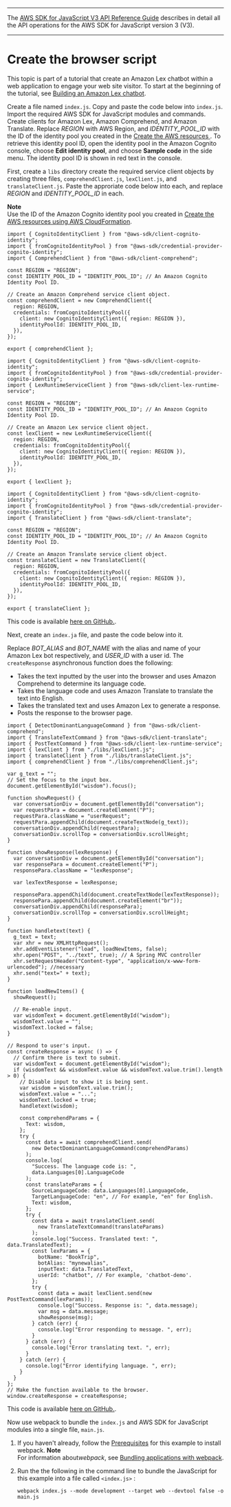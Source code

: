 --------

 The [AWS SDK for JavaScript V3 API Reference Guide](https://docs.aws.amazon.com/AWSJavaScriptSDK/v3/latest/index.html) describes in detail all the API operations for the AWS SDK for JavaScript version 3 \(V3\)\. 

--------

# Create the browser script<a name="lex-bot-example-script"></a>

This topic is part of a tutorial that create an Amazon Lex chatbot within a web application to engage your web site visitor\. To start at the beginning of the tutorial, see [Building an Amazon Lex chatbot](lex-bot-example.md)\.

Create a file named `index.js`\. Copy and paste the code below into `index.js`\. Import the required AWS SDK for JavaScript modules and commands\. Create clients for Amazon Lex, Amazon Comprehend, and Amazon Translate\. Replace *REGION* with AWS Region, and *IDENTITY\_POOL\_ID* with the ID of the identity pool you created in the [Create the AWS resources ](lex-bot-provision-resources.md)\. To retrieve this identity pool ID, open the identity pool in the Amazon Cognito console, choose **Edit identity pool**, and choose **Sample code** in the side menu\. The identity pool ID is shown in red text in the console\.

First, create a `libs` directory create the required service client objects by creating three files, `comprehendClient.js`, `lexClient.js`, and `translateClient.js`\. Paste the approriate code below into each, and replace *REGION* and *IDENTITY\_POOL\_ID* in each\. 

**Note**  
Use the ID of the Amazon Cognito identity pool you created in [Create the AWS resources using AWS CloudFormation](lex-bot-provision-resources.md#lex-bot-example-resources-cli)\.

```
import { CognitoIdentityClient } from "@aws-sdk/client-cognito-identity";
import { fromCognitoIdentityPool } from "@aws-sdk/credential-provider-cognito-identity";
import { ComprehendClient } from "@aws-sdk/client-comprehend";

const REGION = "REGION";
const IDENTITY_POOL_ID = "IDENTITY_POOL_ID"; // An Amazon Cognito Identity Pool ID.

// Create an Amazon Comprehend service client object.
const comprehendClient = new ComprehendClient({
  region: REGION,
  credentials: fromCognitoIdentityPool({
    client: new CognitoIdentityClient({ region: REGION }),
    identityPoolId: IDENTITY_POOL_ID,
  }),
});

export { comprehendClient };
```

```
import { CognitoIdentityClient } from "@aws-sdk/client-cognito-identity";
import { fromCognitoIdentityPool } from "@aws-sdk/credential-provider-cognito-identity";
import { LexRuntimeServiceClient } from "@aws-sdk/client-lex-runtime-service";

const REGION = "REGION";
const IDENTITY_POOL_ID = "IDENTITY_POOL_ID"; // An Amazon Cognito Identity Pool ID.

// Create an Amazon Lex service client object.
const lexClient = new LexRuntimeServiceClient({
  region: REGION,
  credentials: fromCognitoIdentityPool({
    client: new CognitoIdentityClient({ region: REGION }),
    identityPoolId: IDENTITY_POOL_ID,
  }),
});

export { lexClient };
```

```
import { CognitoIdentityClient } from "@aws-sdk/client-cognito-identity";
import { fromCognitoIdentityPool } from "@aws-sdk/credential-provider-cognito-identity";
import { TranslateClient } from "@aws-sdk/client-translate";

const REGION = "REGION";
const IDENTITY_POOL_ID = "IDENTITY_POOL_ID"; // An Amazon Cognito Identity Pool ID.

// Create an Amazon Translate service client object.
const translateClient = new TranslateClient({
  region: REGION,
  credentials: fromCognitoIdentityPool({
    client: new CognitoIdentityClient({ region: REGION }),
    identityPoolId: IDENTITY_POOL_ID,
  }),
});

export { translateClient };
```

This code is available [here on GitHub\.](https://github.com/awsdocs/aws-doc-sdk-examples/tree/master/javascriptv3/example_code/cross-services/lex-bot/src/libs)\.

Next, create an `index.ja` file, and paste the code below into it\.

 Replace *BOT\_ALIAS* and *BOT\_NAME* with the alias and name of your Amazon Lex bot respectively, and *USER\_ID* with a user id\. The `createResponse` asynchronous function does the following:
+ Takes the text inputted by the user into the browser and uses Amazon Comprehend to determine its language code\.
+ Takes the language code and uses Amazon Translate to translate the text into English\.
+ Takes the translated text and uses Amazon Lex to generate a response\.
+ Posts the response to the browser page\.

```
import { DetectDominantLanguageCommand } from "@aws-sdk/client-comprehend";
import { TranslateTextCommand } from "@aws-sdk/client-translate";
import { PostTextCommand } from "@aws-sdk/client-lex-runtime-service";
import { lexClient } from "./libs/lexClient.js";
import { translateClient } from "./libs/translateClient.js";
import { comprehendClient } from "./libs/comprehendClient.js";

var g_text = "";
// Set the focus to the input box.
document.getElementById("wisdom").focus();

function showRequest() {
  var conversationDiv = document.getElementById("conversation");
  var requestPara = document.createElement("P");
  requestPara.className = "userRequest";
  requestPara.appendChild(document.createTextNode(g_text));
  conversationDiv.appendChild(requestPara);
  conversationDiv.scrollTop = conversationDiv.scrollHeight;
}

function showResponse(lexResponse) {
  var conversationDiv = document.getElementById("conversation");
  var responsePara = document.createElement("P");
  responsePara.className = "lexResponse";

  var lexTextResponse = lexResponse;

  responsePara.appendChild(document.createTextNode(lexTextResponse));
  responsePara.appendChild(document.createElement("br"));
  conversationDiv.appendChild(responsePara);
  conversationDiv.scrollTop = conversationDiv.scrollHeight;
}

function handletext(text) {
  g_text = text;
  var xhr = new XMLHttpRequest();
  xhr.addEventListener("load", loadNewItems, false);
  xhr.open("POST", "../text", true); // A Spring MVC controller
  xhr.setRequestHeader("Content-type", "application/x-www-form-urlencoded"); //necessary
  xhr.send("text=" + text);
}

function loadNewItems() {
  showRequest();

  // Re-enable input.
  var wisdomText = document.getElementById("wisdom");
  wisdomText.value = "";
  wisdomText.locked = false;
}

// Respond to user's input.
const createResponse = async () => {
  // Confirm there is text to submit.
  var wisdomText = document.getElementById("wisdom");
  if (wisdomText && wisdomText.value && wisdomText.value.trim().length > 0) {
    // Disable input to show it is being sent.
    var wisdom = wisdomText.value.trim();
    wisdomText.value = "...";
    wisdomText.locked = true;
    handletext(wisdom);

    const comprehendParams = {
      Text: wisdom,
    };
    try {
      const data = await comprehendClient.send(
        new DetectDominantLanguageCommand(comprehendParams)
      );
      console.log(
        "Success. The language code is: ",
        data.Languages[0].LanguageCode
      );
      const translateParams = {
        SourceLanguageCode: data.Languages[0].LanguageCode,
        TargetLanguageCode: "en", // For example, "en" for English.
        Text: wisdom,
      };
      try {
        const data = await translateClient.send(
          new TranslateTextCommand(translateParams)
        );
        console.log("Success. Translated text: ", data.TranslatedText);
        const lexParams = {
          botName: "BookTrip",
          botAlias: "mynewalias",
          inputText: data.TranslatedText,
          userId: "chatbot", // For example, 'chatbot-demo'.
        };
        try {
          const data = await lexClient.send(new PostTextCommand(lexParams));
          console.log("Success. Response is: ", data.message);
          var msg = data.message;
          showResponse(msg);
        } catch (err) {
          console.log("Error responding to message. ", err);
        }
      } catch (err) {
        console.log("Error translating text. ", err);
      }
    } catch (err) {
      console.log("Error identifying language. ", err);
    }
  }
};
// Make the function available to the browser.
window.createResponse = createResponse;
```

This code is available [here on GitHub\.](https://github.com/awsdocs/aws-doc-sdk-examples/tree/master/javascriptv3/example_code/cross-services/lex-bot/src/index.html)\.

Now use webpack to bundle the `index.js` and AWS SDK for JavaScript modules into a single file, `main.js`\.

1. If you haven't already, follow the [Prerequisites](lex-bot-example-prerequisites.md) for this example to install webpack\. 
**Note**  
For information about*webpack*, see [Bundling applications with webpack](webpack.md)\.

1. Run the the following in the command line to bundle the JavaScript for this example into a file called `<index.js>` :

   ```
   webpack index.js --mode development --target web --devtool false -o main.js
   ```